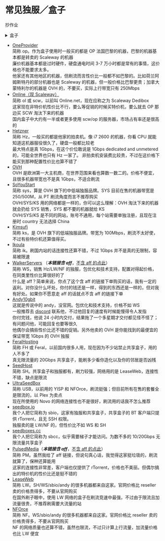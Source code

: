 # 常见独服／盒子

抄作业

<details>

<summary>盒子</summary>



</details>

* [OneProvider](https://oneprovider.com/dedicated-servers/paris-france)\
  简称 op。作为盒子使用时一般买的都是 OP 法国巴黎的机器，巴黎的机器基本都是转卖的 Scaleway 的机器\
  廉价机器基本都是过时硬件，硬盘通电时间 3-7 万小时都是常有的事情，这价格也不能要求太多。\
  他家还有其他地区的机器，但刷流而言性价比一般都不如巴黎的。比如荷兰阿姆斯特丹的部分机器也是 Scaleway 的机器，但一般价格比巴黎更贵；加拿大蒙特利尔的机器是 OVH 的，不要买，实际上行带宽只有 250Mbps
* [Online（现 Scaleway）](https://www.scaleway.com/en/dedibox/pricing)\
  简称 ol 或 scw，以前叫 Online.net，现在应称之为 Scaleway Dedibox\
  这家现在非特价机性价比不行，要么等促销的时候买特价机，要么就去 OP 那边买 SCW 淘汰下来的机器\
  国内盒子中大约有一半或者更多使用 scw/op 的服务器，市场占有率还是很高的
* [Hetzner](https://www.hetzner.com/sb)\
  简称 Hz，一般买的都是他家的拍卖机。像 i7 2600 的机器，你看 CPU 就能知道这机器服役很久了，硬盘一般都比较老\
  最大特点是真 1Gbps，在这个价位敢说是 1Gbps dedicated and unmetered 的，可能全世界也只有 Hz 一家了。 非拍卖机安装费比较贵，不过在这价格下能买到那种配置性价比也算不错了
* [OVH](https://www.ovh.ie/)\
  OVH 是欧洲第一大主机商，在世界范围来看也算数一数二的。价格不便宜，且很多机器带宽也不是真 1Gbps，不适合刷流
* [SoYouStart](https://www.soyoustart.com/ie)\
  简称 sys，算是 OVH 旗下的中低端独服品牌。SYS 目前在售的机器带宽是 250/500M，从 PT 刷流角度而言不推荐购买\
  OVH/SYS/KS 用的网络都是一样的，你可以这么理解：OVH 淘汰下来的机器就会扔给 SYS 销售，SYS 都不要的机器就给 KS\
  OVH/SYS/KS 是不同的网站，账号不通用，每个站需要单独注册，且现在注册时 country 无法选择 China
* [Kimsufi](https://www.kimsufi.com/en)\
  简称 ks，是 OVH 旗下的低端独服品牌。带宽为 100Mbps，刷流不太好使，不过有些特价机还算值得买。
* [Ikoula](https://www.ikoula.cn/zh)\
  简称 ik。刷国内站的话连接性还算不错，不过 1Gbps 并不是真的无限制，容易被限速
* [WalkerServers](https://clients.walkerservers.com/aff.php?aff=38) （_**本链接含 aff**_，[不含 aff 的点此](https://clients.walkerservers.com/)）\
  简称 WS，销售 Hz/LW/NF 的独服，包优化和技术支持，配置对得起价格，在同类里性价比算很好的了\
  什么是 aff？简单来说，你点了这个含 aff 的链接下单购买的话，我有一定的返利。对你没什么坏处，你付的钱还是一样，得到的东西还是一样的，但对我有好处。如果你不愿意走 aff 的话就点不含 aff 的链接下单
* [Andy10gbit](https://www.reddit.com/user/Andy10gbit)\
  这就是传说中的 andy，没官网。包优化和技术支持，价格不如 WS\
  一般推荐去 [discord](https://discord.gg/7Gv8tdM) 联系他，不过他回复的速度有时候能慢得令人发指\
  你付完钱，他说 24 小时内交付，结果拖了一个多星期才交付都见怪不怪了；有问题问他，可能回复也要等很久\
  他偶尔会搞些性价比还不错的促销。另外他卖的 OVH 是你能找到的最便宜的保证带宽 1Gbps 的 OVH 独服
* [FeralHosting](https://www.feralhosting.com/pricing)\
  简称 FH 或 Feral，以前国内很多人用，现在因为不少站禁止共享盒子，用的人不多了\
  真无限流量的 20Gbps 共享盒子，能刷多少看你造化以及你的邻居是否凶残
* [SeedHost](https://seedhost.eu/)\
  简称 SH。共享盒子和独服都有，刷力较强，网络用的是 LeaseWeb，连接性不错，缺点是限流
* [UltraSeedBox](https://www.ultraseedbox.com/)\
  简称 USB，以前用的 YISP 和 NFOrce，刷流挺强；但目前所有在售的套餐全是限流的，以 Plex 为卖点\
  现在所使用的 Novo 的网络连接性也不是很好，刷流用的话我不怎么推荐
* [seedbox.io](https://seedbox.io/)\
  我个人把它简称为 sbio，这家有独服和共享盒子，共享盒子的 BT 客户端只提供 rTorrent，且无 SSH 权限。\
  独服卖的是 LW/NF 的，但性价比不如 WS 和 SH
* [seedboxes.cc](https://seedboxes.cc/)\
  我个人把它简称为 sbcc，似乎需要梯子才能访问。为数不多的 10/20Gbps 无限流量共享盒子
* [PulsedMedia](http://pulsedmedia.com/clients/aff.php?aff=1230)（_**本链接含 aff**_，[不含 aff 的点此](https://pulsedmedia.com/)）\
  简称 PM。虽然我给了 aff 链接，但说句真心话，我觉得这家挺垃圾的，刷流就算了，保种还算能用\
  这家的连接性非常差，客户端也仅提供了 rTorrent，价格也不美丽。但偶尔搞出的特价机的性价比还是挺不错的
* [LeaseWeb](https://www.leaseweb.com/)\
  简称 LW。SH/WS/sbio/andy 的很多机器都来自这家。官网价格比 reseller 卖的价格贵得多，不要从官网购买\
  在国外刷子眼中，使用 LW 网络的盒子在刷流竞速中最强，不过由于限流且加流量很贵，不推荐刷需要大流量的站
* [NFOrce](https://www.nforce.com/)\
  简称 NF。WS/sbio/andy 的很多机器都来自这家。官网价格比 reseller 卖的价格贵得多，不要从官网购买\
  NF 的网络质量也还算不错，虽然也限流，不过只计算上行流量，加流量价格也比 LW 便宜
